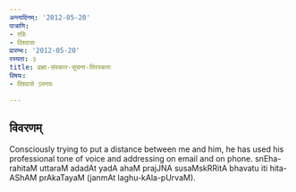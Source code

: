 ```yaml
---
अन्त्यदिनम्: '2012-05-20'
पात्राणि:
- रविः
- विश्वासः
प्रारम्भः: '2012-05-20'
रस्यता: ३
title: प्रज्ञा-संस्कार-सूचना-तिरस्कारः
विषयः:
- विश्वासे ऽपनयः

---
```


## विवरणम्
Consciously trying to put a distance between me and him, he has used his professional tone of voice and addressing on email and on phone. snEha-rahitaM uttaraM adadAt yadA ahaM prajJNA susaMskRRitA bhavatu iti hita-AShAM prAkaTayaM (janmAt laghu-kAla-pUrvaM).

